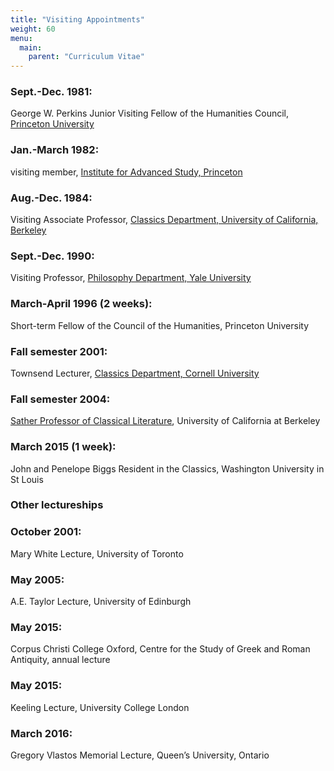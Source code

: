 ```yaml
---
title: "Visiting Appointments"
weight: 60
menu:
  main:
    parent: "Curriculum Vitae"
---
```


### Sept.-Dec. 1981:
George W. Perkins Junior Visiting Fellow of the Humanities Council, [Princeton University](http://www.princeton.edu/)

### Jan.-March 1982:
visiting member, [Institute for Advanced Study, Princeton](http://www.ias.edu/)

### Aug.-Dec. 1984:
Visiting Associate Professor, [Classics Department, University of California, Berkeley](http://ls.berkeley.edu/dept/classics/)

### Sept.-Dec. 1990:
Visiting Professor, [Philosophy Department, Yale University](http://www.yale.edu/philos/)

### March-April 1996 (2 weeks):
Short-term Fellow of the Council of the Humanities, Princeton University 

### Fall semester 2001:
Townsend Lecturer, [Classics Department, Cornell University](http://classics.cornell.edu)

### Fall semester 2004:
[Sather Professor of Classical Literature](http://www.classics.berkeley.edu/people/sather/list), University of California at Berkeley

### March 2015 (1 week):
John and Penelope Biggs Resident in the Classics, Washington University in St Louis 
 
     
     
     
 
### **Other lectureships**

### October 2001:
Mary White Lecture, University of Toronto

### May 2005:
A.E. Taylor Lecture, University of Edinburgh

### May 2015:
Corpus Christi College Oxford, Centre for the Study of Greek and Roman Antiquity, annual lecture

### May 2015:
Keeling Lecture, University College London

### March 2016:
Gregory Vlastos Memorial Lecture, Queen’s University, Ontario
